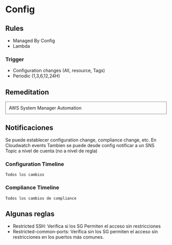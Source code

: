 # Config

## Rules
- Managed By Config
- Lambda

### Trigger
- Configuration changes (All, resource, Tags)
- Periodic (1,3,6,12,24H)



## Remeditation

<div style='border:1px solid gray; padding:10px'>
AWS System Manager Automation
</div>

## Notificaciones 

Se puede establecer configuration change, compliance change, etc. En Cloudwatch events
Tambien se puede desde config notificar a un SNS Topic a nivel de cuenta (no a nivel de regla)

### Configuration Timeline

    Todos los cambios

### Compliance Timeline

    Todos los cambios de compliance

## Algunas reglas
- Restricted SSH: Verifica si los SG Permiten el acceso sin restricciones
- Restricted-common-ports: Verifica sin los SG permiten el acceso sin restricciones en los puertos más comunes.